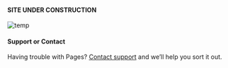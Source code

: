 
#### SITE UNDER CONSTRUCTION

![temp](https://upload.wikimedia.org/wikipedia/commons/3/3a/Zeichen_123.svg)

#### Support or Contact

Having trouble with Pages? [Contact support](https://github.com/contact) and we’ll help you sort it out.

